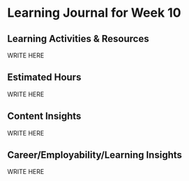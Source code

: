 # Learning Journal for Week 10

## Learning Activities & Resources

WRITE HERE

## Estimated Hours

WRITE HERE


## Content Insights

WRITE HERE


## Career/Employability/Learning Insights

WRITE HERE
